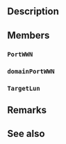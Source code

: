 ## Description

## Members

### `PortWWN`

### `domainPortWWN`

### `TargetLun`

## Remarks

## See also
